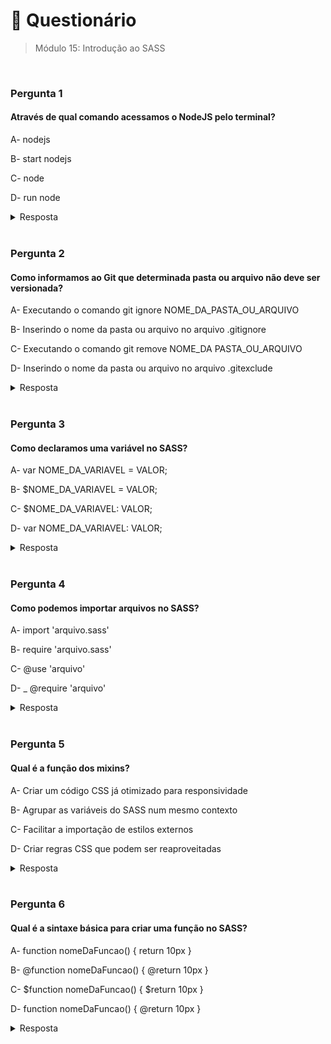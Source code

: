 # 📌 Questionário

> Módulo 15: Introdução ao SASS

<br>

### Pergunta 1

#### Através de qual comando acessamos o NodeJS pelo terminal?

A- nodejs

B- start nodejs

C- node

D- run node

<details>
    <summary>Resposta</summary>

    node

    A resposta correta é "node". Com esse comando, podemos executar arquivos JavaScript, interagir com o ambiente NodeJS e executar comandos no console.

</details>

<br>

### Pergunta 2

#### Como informamos ao Git que determinada pasta ou arquivo não deve ser versionada?

A- Executando o comando git ignore NOME_DA_PASTA_OU_ARQUIVO

B- Inserindo o nome da pasta ou arquivo no arquivo .gitignore

C- Executando o comando git remove NOME_DA PASTA_OU_ARQUIVO

D- Inserindo o nome da pasta ou arquivo no arquivo .gitexclude

<details>
    <summary>Resposta</summary>
    
    Inserindo o nome da pasta ou arquivo no arquivo .gitignore
    
    A resposta correta é "Inserindo o nome da pasta ou arquivo no arquivo .gitignore". Para informar ao Git que uma determinada pasta ou arquivo não deve ser versionado, devemos inserir o nome dessa pasta ou arquivo no arquivo ".gitignore". O arquivo ".gitignore" é um arquivo de texto onde podemos listar os padrões de nomes de arquivos e pastas que o Git deve ignorar ao versionar o código.
</details>

<br>

### Pergunta 3

#### Como declaramos uma variável no SASS?

A- var NOME_DA_VARIAVEL = VALOR;

B- $NOME_DA_VARIAVEL = VALOR;

C- $NOME_DA_VARIAVEL: VALOR;

D- var NOME_DA_VARIAVEL: VALOR;

<details>
    <summary>Resposta</summary>
    
    $NOME_DA_VARIAVEL: VALOR;

    A resposta correta é "$NOME_DA_VARIAVEL: VALOR;". No SASS, as variáveis são declaradas usando o símbolo "$" seguido pelo nome da variável, dois pontos ":" e, em seguida, o valor que você deseja atribuir à variável. Esta é a sintaxe padrão para a declaração de variáveis no SASS, e é a forma correta de fazê-lo de acordo com a documentação oficial do SASS.

</details>

<br>

### Pergunta 4

#### Como podemos importar arquivos no SASS?

A- import 'arquivo.sass'

B- require 'arquivo.sass'

C- @use 'arquivo'

D- \_ @require 'arquivo'

<details>
    <summary>Resposta</summary>
    
    @use 'arquivo'

    A resposta correta é @use 'arquivo'. Essa é uma forma mais atual de importar arquivos no SASS e é usada principalmente para importar módulos, que podem conter variáveis, funções e mixins. Esta é a abordagem recomendada para organizar o código SASS em módulos e é a que segue as melhores práticas mais recentes. O modo @import 'arquivo'; é uma forma válida e amplamente usada para importar arquivos SASS. Mas ela é mais antiga e é usada principalmente para importar estilos.

</details>

<br>

### Pergunta 5

#### Qual é a função dos mixins?

A- Criar um código CSS já otimizado para responsividade

B- Agrupar as variáveis do SASS num mesmo contexto

C- Facilitar a importação de estilos externos

D- Criar regras CSS que podem ser reaproveitadas

<details>
    <summary>Resposta</summary>
    
    Criar regras CSS que podem ser reaproveitadas

    A resposta correta é "Criar regras CSS que podem ser reaproveitadas." Essa é a principal função dos mixins no SASS. Eles permitem definir um conjunto de estilos que podem ser incluídos em diversas classes ou seletores, o que proporciona maior modularidade e reutilização do código CSS.

</details>

<br>

### Pergunta 6

#### Qual é a sintaxe básica para criar uma função no SASS?

A- function nomeDaFuncao() { return 10px }

B- @function nomeDaFuncao() { @return 10px }

C- $function nomeDaFuncao() { $return 10px }

D- function nomeDaFuncao() { @return 10px }

<details>
    <summary>Resposta</summary>
    
    @function nomeDaFuncao() { @return 10px }

    A resposta correta é "@function nomeDaFuncao() { @return 10px }". Essa é a sintaxe correta para criar uma função no SASS é utilizar "@function" seguido do nome da função e os parênteses "()", e dentro do bloco de código da função, utilizamos "@return" para retornar um valor.

</details>
